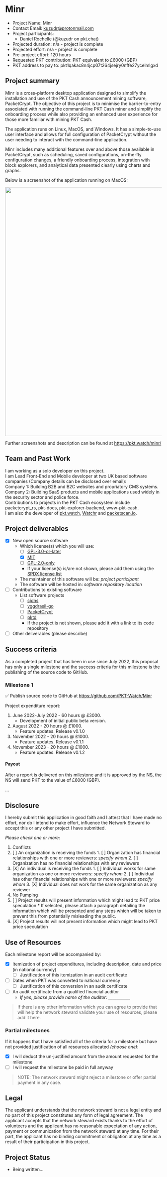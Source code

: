 # Minr

* Project Name: Minr
* Contact Email: kuzudr@protonmail.com
* Project participants:
  * Daniel Rochelle (@kuzudr on pkt.chat)
* Projected duration: n/a - project is complete
* Projected effort: n/a - project is complete
* Pre-project effort: 120 hours
* Requested PKT contribution: PKT equivalent to £6000 (GBP)
* PKT address to pay to: pkt1qakac8n4jcp07t264jsejry0nffe27ycelmlgxd

## Project summary

Minr is a cross-platform desktop application designed to simplify the installation and use of the PKT Cash announcement mining software, PacketCrypt. The objective of this project is to minimise the barrier-to-entry associated with running the command-line PKT Cash miner and simplify the onboarding process while also providing an enhanced user experience for those more familiar with mining PKT Cash.

The application runs on Linux, MacOS, and Windows. It has a simple-to-use user interface and allows for full configuration of PacketCrypt without the user needing to interact with the command-line application.

Minr includes many additional features over and above those available in PacketCrypt, such as scheduling, saved configurations, on-the-fly configuration changes, a friendly onboarding process, integration with block explorers, and analytical data presented clearly using charts and graphs.

Below is a screenshot of the application running on MacOS:

<p align="center">
  <img src="https://pkt.watch/minr/img/minr-dashboard-dark.png" width="800px">
</p>

Further screenshots and description can be found at https://pkt.watch/minr/

## Team and Past Work

I am working as a solo developer on this project.   
I am Lead Front-End and Mobile developer at two UK based software companies (Company details can be disclosed over email):  
Company 1: Building B2B and B2C websites and propriatory CMS systems.   
Company 2: Building SaaS products and mobile applications used widely in the security sector and police force.  
Contributions to projects in the PKT Cash ecosystem include packetcrypt_rs, pkt-docs, pkt-explorer-backend, www-pkt-cash.  
I am also the developer of [pkt.watch](https://pkt.watch), [Watchr](https://pkt.watch/watchr) and [packetscan.io](https://packetscan.io).

## Project deliverables
* [X] New open source software
    * Which license(s) which you will use:
      * [ ] [GPL-3.0-or-later](https://spdx.org/licenses/GPL-3.0-or-later.html)
      * [X] [MIT](https://spdx.org/licenses/MIT.html)
      * [ ] [GPL-2.0-only](https://spdx.org/licenses/GPL-2.0-only.html)
      * If your license(s) is/are not shown, please add them using the [SPDX license list](https://spdx.org/licenses/)
    * The maintainer of this software will be: *project participant*
    * The software will be hosted in: *software repository location*
* [ ] Contributions to existing software
  * List software projects
    * [ ] [cjdns](https://github.com/cjdelisle/cjdns)
    * [ ] [yggdrasil-go](https://github.com/yggdrasil-network/yggdrasil-go)
    * [ ] [PacketCrypt](https://github.com/cjdelisle/PacketCrypt)
    * [ ] [pktd](https://github.com/pkt-cash/pktd)
    * If the project is not shown, please add it with a link to its code repository
* [ ] Other deliverables (please describe)

## Success criteria

As a completed project that has been in use since July 2022, this proposal has only a single milestone and the success criteria for this milestone is the publishing of the source code to GitHub.

### Milestone 1

✅ Publish source code to GitHub at https://github.com/PKT-Watch/Minr

Project expenditure report:
1. June 2022-July 2022 - 60 hours @ £3000.
     - Development of initial public beta version.
2. August 2022 - 20 hours @ £1000.
   - Feature updates. Release v0.1.0
3. November 2022 - 20 hours @ £1000.
   - Feature updates. Release v0.1.1
4. November 2023 - 20 hours @ £1000.
   - Feature updates. Release v0.1.2

#### Payout
After a report is delivered on this milestone and it is approved by the NS, the NS will send PKT to the value of £6000 (GBP).

...

## Disclosure
I hereby submit this application in good faith and I attest that I have made no effort, nor do I
intend to make effort, influence the Network Steward to accept this or any other project I have
submitted.

*Please check one or more:*

1. Conflicts
  1. [ ] An organization is receiving the funds
    1. [ ] Organization has financial relationships with one or more reviewers: *specify whom*
    2. [ ] Organization has no financial relationships with any reviewers
  2. [X] An individual is receiving the funds
    1. [ ] Individual works for same organization as one or more reviewers: *specify whom*
    2. [ ] Individual has other financial relationships with one or more reviewers: *specify whom*
    3. [X] Individual does not work for the same organization as any reviewer
2. No Pumping
  1. [ ] Project results will present information which might lead to PKT price speculation
    * If selected, please attach a paragraph detailing the information which will be presented and any steps which will be taken to prevent this from potentially misleading the public.
  2. [X] Project results will not present information which might lead to PKT price speculation

## Use of Resources
Each milestone report will be accompanied by:

* [X] Itemization of project expenditures, including description, date and price (in national currency)
  * [ ] Justification of this itemization in an audit certificate
* [ ] Dates when PKT was converted to national currency
  * [ ] Justification of this conversion in an audit certificate
* [ ] An audit certificate from a qualified financial auditor
  * *If yes, please provide name of the auditor*: ___________

> If there is any other information which you can agree to provide that will help the network
steward validate your use of resources, please add it here.

### Partial milestones
If it happens that I have satisfied all of the criteria for a milestone but have not provided
justification of all resources allocated *(choose one)*:

* [X] I will deduct the un-justified amount from the amount requested for the milestone
* [ ] I will request the milestone be paid in full anyway

> NOTE: The network steward might reject a milestone or offer partial payment in any case.

## Legal

The applicant understands that the network steward is not a legal entity and no part of this
project constitutes any form of legal agreement. The applicant accepts that the network steward
exists thanks to the effort of volunteers and the applicant has no reasonable expectation of any
action, payment or communication from the network steward at any time. For their part, the
applicant has no binding commitment or obligation at any time as a result of their participation
in this project.

## Project Status

* Being written...
